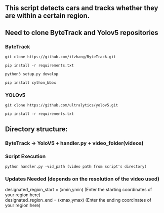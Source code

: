 ## This script detects cars and tracks whether they are within a certain region.
## Need to clone ByteTrack and Yolov5 repositories
### ByteTrack
```git clone https://github.com/ifzhang/ByteTrack.git```

```pip install -r requirements.txt```

```python3 setup.py develop```

```pip install cython_bbox```
### YOLOv5
```git clone https://github.com/ultralytics/yolov5.git```

```pip install -r requirements.txt```
## Directory structure:
### ByteTrack -> YoloV5 + handler.py + video_folder(videos)
### Script Execution
```python handler.py -vid_path (video path from script's directory)```
### Updates Needed (depends on the resolution of the video used)
designated_region_start = (xmin,ymin) (Enter the starting coordinates of your region here)  
designated_region_end = (xmax,ymax) (Enter the ending coordinates of your region here)

